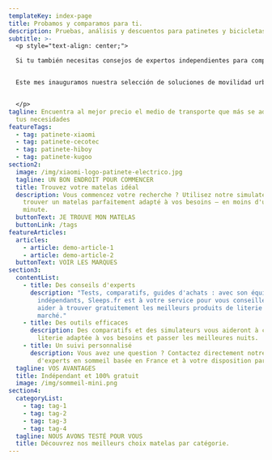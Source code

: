 ```yaml
---
templateKey: index-page
title: Probamos y comparamos para ti.
description: Pruebas, análisis y descuentos para patinetes y bicicletas eléctricos.
subtitle: >-
  <p style="text-align: center;">

  Si tu también necesitas consejos de expertos independientes para comprar el mejor producto para ti, **estás en el lugar adecuado**. 


  Este mes inauguramos nuestra selección de soluciones de movilidad urbana sostenibles que están revolucionando nuestro futuro sin que nos demos cuenta.


  </p>
tagline: Encuentra al mejor precio el medio de transporte que más se adapta a
  tus necesidades
featureTags:
  - tag: patinete-xiaomi
  - tag: patinete-cecotec
  - tag: patinete-hiboy
  - tag: patinete-kugoo
section2:
  image: /img/xiaomi-logo-patinete-electrico.jpg
  tagline: UN BON ENDROIT POUR COMMENCER
  title: Trouvez votre matelas idéal
  description: Vous commencez votre recherche ? Utilisez notre simulateur pour
    trouver un matelas parfaitement adapté à vos besoins – en moins d'une
    minute.
  buttonText: JE TROUVE MON MATELAS
  buttonLink: /tags
featureArticles:
  articles:
    - article: demo-article-1
    - article: demo-article-2
  buttonText: VOIR LES MARQUES
section3:
  contentList:
    - title: Des conseils d'experts
      description: "Tests, comparatifs, guides d'achats : avec son équipe de testeurs
        indépendants, Sleeps.fr est à votre service pour vous conseiller et vous
        aider à trouver gratuitement les meilleurs produits de literie du
        marché."
    - title: Des outils efficaces
      description: Des comparatifs et des simulateurs vous aideront à choisir une
        literie adaptée à vos besoins et passer les meilleures nuits.
    - title: Un suivi personnalisé
      description: Vous avez une question ? Contactez directement notre équipe
        d'experts en sommeil basée en France et à votre disposition par email.
  tagline: VOS AVANTAGES
  title: Indépendant et 100% gratuit
  image: /img/sommeil-mini.png
section4:
  categoryList:
    - tag: tag-1
    - tag: tag-2
    - tag: tag-3
    - tag: tag-4
  tagline: NOUS AVONS TESTÉ POUR VOUS
  title: Découvrez nos meilleurs choix matelas par catégorie.
---
```

